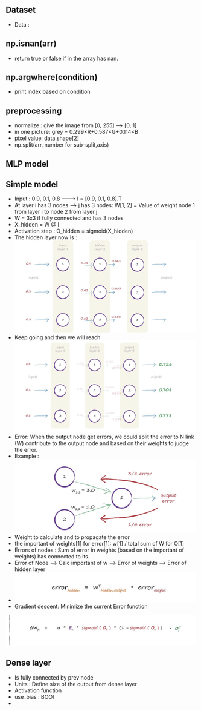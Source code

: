 ## Dataset
- Data : 


## np.isnan(arr)
- return true or false if in the array has nan.

## np.argwhere(condition)

- print index based on condition


## preprocessing
- normalize : give the image from [0, 255] --> [0, 1]
- in one picture: grey = 0.299×R+0.587×G+0.114×B
- pixel value: data.shape[2]
- np.split(arr, number for sub-split,axis)

## MLP model



## Simple model
- Input : 0.9, 0.1, 0.8 ---> I = [0.9, 0.1, 0.8].T
- At layer i has 3 nodes --> j has 3 nodes: W[1, 2] = Value of weight  node 1 from layer i to node 2 from layer j
- W = 3x3 if fully connected and has 3 nodes
- X_hidden = W @ I
- Activation step : O_hidden = sigmoid(X_hidden)
- The hidden layer now is : 
![alt text](image.png)
- Keep going and then we will reach 
![alt text](image-1.png)
- Error: When the output node get errors, we could split the error to N link (W) contribute to the output node and based on their weights to judge the error.
- Example : ![](image-2.png)
- Weight to calculate and to propagate the error
- the important of weights[1] for error[1]: w[1] / total sum of W for O[1]
- Errors of nodes : Sum of error in weights (based on the important of weights) has connected to its. 
- Error of Node --> Calc important of w --> Error of weights --> Error of hidden layer
- ![alt text](image-3.png)
- Gradient descent: Minimize the current Error function

![alt text](image-4.png)


## Dense layer
- Is fully connected by prev node
- Units : Define size of the output from dense layer
- Activation function
- use_bias : BOOl
- 
